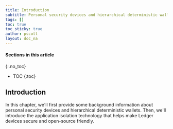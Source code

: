 ```yaml
---
title: Introduction
subtitle: Personal security devices and hierarchical deterministic wallets
tags: []
toc: true
toc_sticky: true
author: pscott
layout: doc_na
---
```


#### Sections in this article
{:.no_toc}
* TOC
{:toc}

## Introduction

In this chapter, we'll first provide some background information about
personal security devices and hierarchical deterministic wallets. Then,
we'll introduce the application isolation technology that helps make
Ledger devices secure and open-source friendly.

